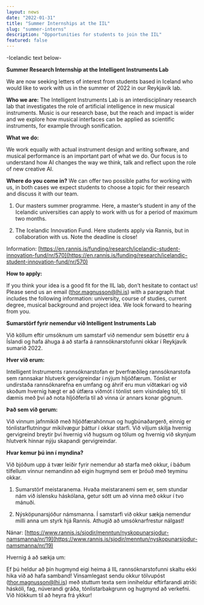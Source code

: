 ```yaml
---
layout: news
date: "2022-01-31"
title: "Summer Internships at the IIL"
slug: "summer-interns"
description: "Opportunities for students to join the IIL"
featured: false
---
```


<script> import CaptionedImage from "../../components/Images/CaptionedImage.svelte" </script>

-Icelandic text below-

**Summer Research Internship at the Intelligent Instruments Lab**

We are now seeking letters of interest from students based in Iceland who would like to work with us in the summer of 2022 in our Reykjavik lab. 

**Who we are:**
The Intelligent Instruments Lab is an interdisciplinary research lab that investigates the role of artificial intelligence in new musical instruments. Music is our research base, but the reach and impact is wider and we explore how musical interfaces can be applied as scientific instruments, for example through sonification. 

**What we do:**

We work equally with actual instrument design and writing software, and musical performance is an important part of what we do. Our focus is to understand how AI changes the way we think, talk and reflect upon the role of new creative AI.

**Where do you come in?**
We can offer two possible paths for working with us, in both cases we expect students to choose a topic for their research and discuss it with our team. 

1) Our masters summer programme. Here, a master’s student in any of the Icelandic universities can apply to work with us for a period of maximum two months. 

2) The Icelandic Innovation Fund. Here students apply via Rannis, but in collaboration with us. Note the deadline is close!

Information: [https://en.rannis.is/funding/research/icelandic-student-innovation-fund/nr/570](https://en.rannis.is/funding/research/icelandic-student-innovation-fund/nr/570)

**How to apply:**

If you think your idea is a good fit for the IIL lab, don’t hesitate to contact us! Please send us an email (thor.magnusson@lhi.is) with a paragraph that includes the following information: university, course of studies, current degree, musical background and project idea. We look forward to hearing from you.


<CaptionedImage
  src="stock/student_IIL.jpeg"
  alt="A young man sitting with an intelligent string instrument in front of blue and yellow shelves."
  caption="Doctoral student Victor studying the langspil at our lab in IUA Þverholt."/>


**Sumarstörf fyrir nemendur við Intelligent Instruments Lab**

Við köllum eftir umsóknum um samstarf við nemendur sem búsettir eru á Íslandi og hafa áhuga á að starfa á rannsóknarstofunni okkar í Reykjavík sumarið 2022. 

**Hver við erum:**

Intelligent Instruments rannsóknarstofan er þverfræðileg rannsóknarstofa sem rannsakar hlutverk gervigreindar í nýjum hljóðfærum. Tónlist er undirstaða rannsóknarefna en umfang og áhrif eru mun víðtækari og við skoðum hvernig hægt er að útfæra viðmót í tónlist sem vísindaleg tól, til dæmis með því að nota hljóðferla til að vinna úr annars konar gögnum.

**Það sem við gerum:**

Við vinnum jafnmikið með hljóðfærahönnun og hugbúnaðargerð, einnig er tónlistarflutningur mikilvægur þáttur í okkar starfi. Við viljum skilja hvernig gervigreind breytir því hvernig við hugsum og tölum og hvernig við skynjum hlutverk hinnar nýju skapandi gervigreindar. 

**Hvar kemur þú inn í myndina?**

Við bjóðum upp á tvær leiðir fyrir nemendur að starfa með okkur, í báðum tilfellum vinnur nemandinn að eigin hugmynd sem er þróuð með teyminu okkar.

1) Sumarstörf meistaranema. Hvaða meistaranemi sem er, sem stundar nám við íslensku háskólana, getur sótt um að vinna með okkur í tvo mánuði. 

2) Nýsköpunarsjóður námsmanna. Í samstarfi við okkur sækja nemendur milli anna um styrk hjá Rannís. Athugið að umsóknarfrestur nálgast!

Nánar: [https://www.rannis.is/sjodir/menntun/nyskopunarsjodur-namsmanna/nr/19](https://www.rannis.is/sjodir/menntun/nyskopunarsjodur-namsmanna/nr/19)

Hvernig á að sækja um:

Ef þú heldur að þín hugmynd eigi heima á IIL rannsóknarstofunni skaltu ekki hika við að hafa samband! Vinsamlegast sendu okkur tölvupóst (thor.magnusson@lhi.is) með stuttum texta sem inniheldur eftirfarandi atriði: háskóli, fag, núverandi gráða, tónlistarbakgrunn og hugmynd að verkefni. Við hlökkum til að heyra frá ykkur!


